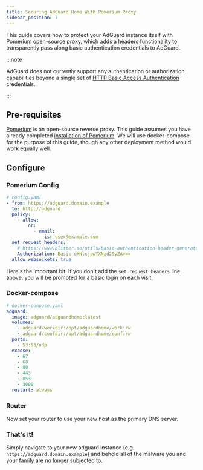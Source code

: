 ```yaml
---
title: Securing AdGuard Home With Pomerium Proxy
sidebar_position: 7
---
```


This guide covers how to protect your AdGuard instance itself with Pomerium open-source proxy, which adds a headers functionality to transparently pass along basic authentication credentials to AdGuard.

:::note

AdGuard does not currently support any authentication or authorization capabilities beyond a single set of [HTTP Basic Access Authentication](https://en.wikipedia.org/wiki/Basic_access_authentication) credentials.

:::

## Pre-requisites

[Pomerium](https://www.pomerium.com/docs) is an open-source reverse proxy. This guide assumes you have already completed [installation of Pomerium](https://www.pomerium.com/docs/quickstart). We will use docker-compose for the purpose of this guide, though any other deployment method would work equally well.

## Configure

### Pomerium Config

```yaml
# config.yaml
- from: https://adguard.domain.example
  to: http://adguard
  policy:
    - allow:
        or:
          - email:
              is: user@example.com
  set_request_headers:
    # https://www.blitter.se/utils/basic-authentication-header-generator/
    Authorization: Basic dXNlcjpwYXNzd29yZA===
  allow_websockets: true
```

Here's the important bit. If you don't add the `set_request_headers` line above, you will be prompted for a basic login on each visit.

### Docker-compose

```yaml
# docker-compose.yaml
adguard:
  image: adguard/adguardhome:latest
  volumes:
    - adguard/workdir:/opt/adguardhome/work:rw
    - adguard/confdir:/opt/adguardhome/conf:rw
  ports:
    - 53:53/udp
  expose:
    - 67
    - 68
    - 80
    - 443
    - 853
    - 3000
  restart: always
```

### Router

Now set your router to use your new host as the primary DNS server.

### That's it!

Simply navigate to your new adguard instance (e.g. `https://adguard.domain.example`) and behold all of the malware you and your family are no longer subjected to.
